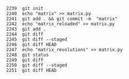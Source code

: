     2239  git init
    2240  echo "matrix" >> matrix.py
    2241  git add . && git commit -m  "matrix" 
    2242  echo "matrix_reloaded" >> matrix.py 
    2243  git add .
    2244  git diff 
    2245  git diff --staged
    2246  git diff HEAD
    2247  echo "matrix_revolutions" >> matrix.py 
    2248  git status
    2249  git diff
    2250  git diff --staged
    2251  git diff HEAD
